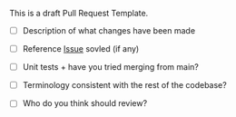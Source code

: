 This is a draft Pull Request Template. 

- [ ] Description of what changes have been made
- [ ] Reference [Issue](https://github.com/TUMFARSynchrony/experimental-hub/issues) sovled (if any)
- [ ] Unit tests + have you tried merging from main? 
- [ ] Terminology consistent with the rest of the codebase?
- [ ] Who do you think should review?

